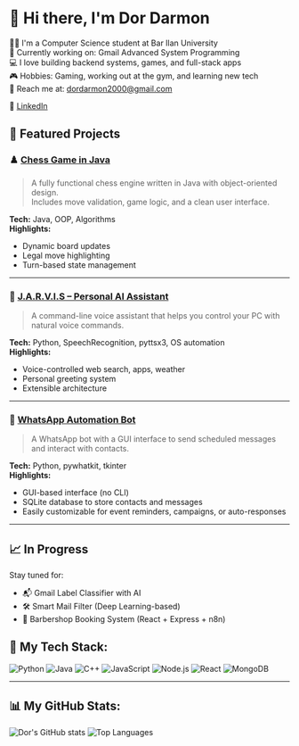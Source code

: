 # 👋 Hi there, I'm Dor Darmon

👨‍🎓 I'm a Computer Science student at Bar Ilan University  
🚀 Currently working on: Gmail Advanced System Programming  
💻 I love building backend systems, games, and full-stack apps  
🎮 Hobbies: Gaming, working out at the gym, and learning new tech  
📧 Reach me at: dordarmon2000@gmail.com  

🔗 [LinkedIn](https://www.linkedin.com/in/dordarmon)  


## 🚀 Featured Projects

### ♟️ [Chess Game in Java](https://github.com/dor-darmon/Chess)
> A fully functional chess engine written in Java with object-oriented design.  
> Includes move validation, game logic, and a clean user interface.

**Tech:** Java, OOP, Algorithms  
**Highlights:**
- Dynamic board updates
- Legal move highlighting
- Turn-based state management

---

### 🧠 [J.A.R.V.I.S – Personal AI Assistant](https://github.com/dor-darmon/j.a.r.vi.s)
> A command-line voice assistant that helps you control your PC with natural voice commands.

**Tech:** Python, SpeechRecognition, pyttsx3, OS automation  
**Highlights:**
- Voice-controlled web search, apps, weather
- Personal greeting system
- Extensible architecture

---

### 💬 [WhatsApp Automation Bot](https://github.com/dor-darmon/WhatsAppBotAuto)
> A WhatsApp bot with a GUI interface to send scheduled messages and interact with contacts.

**Tech:** Python, pywhatkit, tkinter  
**Highlights:**
- GUI-based interface (no CLI)
- SQLite database to store contacts and messages
- Easily customizable for event reminders, campaigns, or auto-responses

---

## 📈 In Progress
Stay tuned for:
- 📬 Gmail Label Classifier with AI
- 🛠️ Smart Mail Filter (Deep Learning-based)
- 💈 Barbershop Booking System (React + Express + n8n)

## 🧰 My Tech Stack:
![Python](https://img.shields.io/badge/Python-3776AB?style=for-the-badge&logo=python&logoColor=white)
![Java](https://img.shields.io/badge/Java-007396?style=for-the-badge&logo=java&logoColor=white)
![C++](https://img.shields.io/badge/C++-00599C?style=for-the-badge&logo=cplusplus&logoColor=white)
![JavaScript](https://img.shields.io/badge/JavaScript-F7DF1E?style=for-the-badge&logo=javascript&logoColor=black)
![Node.js](https://img.shields.io/badge/Node.js-339933?style=for-the-badge&logo=nodedotjs&logoColor=white)
![React](https://img.shields.io/badge/React-20232A?style=for-the-badge&logo=react&logoColor=61DAFB)
![MongoDB](https://img.shields.io/badge/MongoDB-4EA94B?style=for-the-badge&logo=mongodb&logoColor=white)

---
## 📊 My GitHub Stats:
![Dor's GitHub stats](https://github-readme-stats.vercel.app/api?username=dor-darmon&show_icons=true&theme=tokyonight&hide=issues)
![Top Languages](https://github-readme-stats.vercel.app/api/top-langs/?username=dor-darmon&layout=compact&theme=tokyonight)

